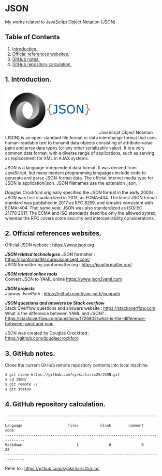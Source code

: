 # JSON
My works related to JavaScript Object Notation (JSON)

## Table of Contents
1. [Introduction.](#introduction)
2. [Official references websites.](#references)
3. [GitHub notes.](#github)
4. [GitHub repository calculation.](#calculation)

<a name="introduction"></a>
## 1. Introduction.
<img src="json.png" height="150"> 
JavaScript Object Notation (JSON) is an open-standard file format or data interchange format that uses human-readable text to transmit data objects consisting of attribute–value pairs and array data types (or any other serializable value). It is a very common data format, with a diverse range of applications, such as serving as replacement for XML in AJAX systems.

JSON is a language-independent data format. It was derived from JavaScript, but many modern programming languages include code to generate and parse JSON-format data. The official Internet media type for JSON is application/json. JSON filenames use the extension .json.

Douglas Crockford originally specified the JSON format in the early 2000s. JSON was first standardized in 2013, as ECMA-404. The latest JSON format standard was published in 2017 as RFC 8259, and remains consistent with ECMA-404. That same year, JSON was also standardized as ISO/IEC 21778:2017. The ECMA and ISO standards describe only the allowed syntax, whereas the RFC covers some security and interoperability considerations.

<a name="references"></a>
## 2. Official references websites.
Official JSON website : https://www.json.org <br />

**_JSON related technologies_**
JSON formatter : https://jsonformatter.curiousconcept.com/ <br />
JSON formatter by jsonformatter.org : https://jsonformatter.org/ <br />

**_JSON related online tools_** <br />
Convert JSON to YAML online https://www.json2yaml.com <br />

**_JSON projects_** <br />
Jayway JsonPath : https://github.com/json-path/jsonpath

**_JSON questions and answers by Stack overflow_** <br />
Stack Overflow questions and answers website : https://stackoverflow.com <br />
What is the difference between YAML and JSON? : https://stackoverflow.com/questions/1726802/what-is-the-difference-between-yaml-and-json

JSON was created by Douglas Crockford : https://github.com/douglascrockford

<a name="github"></a>
## 3. GitHub notes.
Clone the current GitHub remote repository contents into local machine.
```
$ git clone https://github.com/syakirharis25/JSON.git
$ cd JSON/
$ git remote -v
$ git status
```

<a name="calculation"></a>
## 4. GitHub repository calculation.
```
-------------------------------------------------------------------------------
Language                     files          blank        comment           code
-------------------------------------------------------------------------------
Markdown                         1              8              0             28
-------------------------------------------------------------------------------
```
Refer to : https://github.com/syakirharis25/cloc
